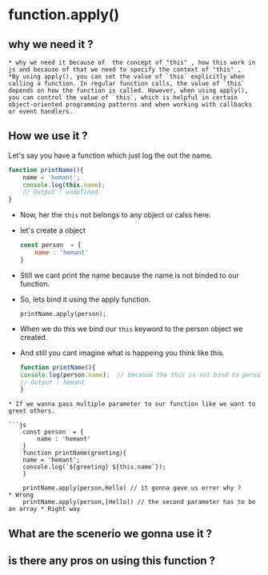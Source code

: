 # function.apply()

## why we need it ?

    * why we need it because of  the concept of "this" , how this work in js and because of that we need to specify the context of "this" ,
    *By using apply(), you can set the value of `this` explicitly when calling a function. In regular function calls, the value of `this` depends on how the function is called. However, when using apply(), you can control the value of `this`, which is helpful in certain object-oriented programming patterns and when working with callbacks or event handlers. 
    
## How we use it ?

Let's say you have a function which just log the out the name.

```js
function printName(){
    name = 'hemant';
    console.log(this.name);
    // Output : undefined
}
```
* Now, her the `this` not belongs to any object or calss here.
* let's create a object 
    ```js
    const person  = {
        name : 'hemant'
    }
    ```
* Still we cant print the name because the name is not binded to our function.
* So, lets bind it using the apply function.

    `printName.apply(person);`

* When we do this we bind our `this` keyword to the person object we created.
* And still you cant imagine what is happeing you think like this.

    ```js
    function printName(){
    console.log(person.name);  // becasue the this is not bind to person object
    // Output : hemant 
    }
```
* If we wanna pass multiple parameter to our function like we want to greet others.

```js
    const person  = {
        name : 'hemant'
    }
    function printName(greeting){
    name = 'hemant';
    console.log(`${greeting} ${this.name`});
    }

    printName.apply(person,Hello) // it gonna gave us error why ?              * Wrong 
    printName.apply(person,[Hello]) // the second parameter has to be an array * Right way
```



## What are the scenerio we gonna use it ?

## is there any pros on using this function ?